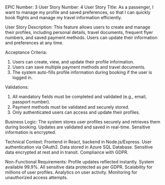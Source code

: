 EPIC Number: 3
User Story Number: 4
User Story Title: As a passenger, I want to manage my profile and saved preferences, so that I can quickly book flights and manage my travel information efficiently.

User Story Description: This feature allows users to create and manage their profiles, including personal details, travel documents, frequent flyer numbers, and saved payment methods. Users can update their information and preferences at any time.

Acceptance Criteria:
1. Users can create, view, and update their profile information.
2. Users can save multiple payment methods and travel documents.
3. The system auto-fills profile information during booking if the user is logged in.

Validations:
1. All mandatory fields must be completed and validated (e.g., email, passport number).
2. Payment methods must be validated and securely stored.
3. Only authenticated users can access and update their profiles.

Business Logic: The system stores user profiles securely and retrieves them during booking. Updates are validated and saved in real-time. Sensitive information is encrypted.

Technical Context: Frontend in React, backend in Node.js/Express. User authentication via OAuth2. Data stored in Azure SQL Database. Sensitive data encrypted at rest and in transit. Compliance with GDPR.

Non-Functional Requirements: Profile updates reflected instantly. System available 99.9%. All sensitive data protected as per GDPR. Scalability for millions of user profiles. Analytics on user activity. Monitoring for unauthorized access attempts.
